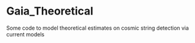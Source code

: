 # Gaia_Theoretical
Some code to model theoretical estimates on cosmic string detection via current models
